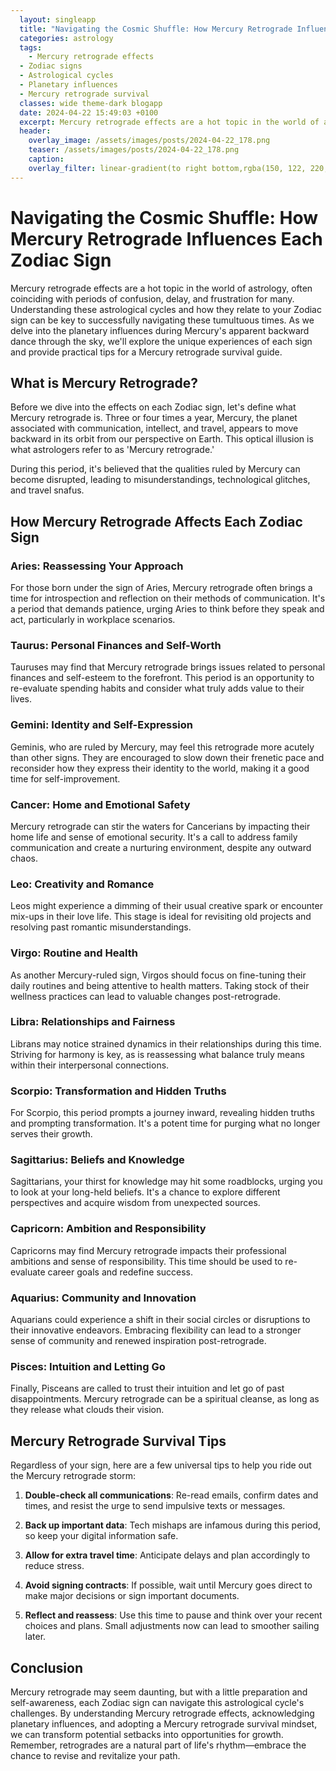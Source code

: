 ```yaml
---
  layout: singleapp
  title: "Navigating the Cosmic Shuffle: How Mercury Retrograde Influences Each Zodiac Sign"
  categories: astrology
  tags:
    - Mercury retrograde effects
  - Zodiac signs
  - Astrological cycles
  - Planetary influences
  - Mercury retrograde survival
  classes: wide theme-dark blogapp
  date: 2024-04-22 15:49:03 +0100
  excerpt: Mercury retrograde effects are a hot topic in the world of astrology, often coinciding with periods of confusion, delay, and frustration for many.
  header:
    overlay_image: /assets/images/posts/2024-04-22_178.png
    teaser: /assets/images/posts/2024-04-22_178.png
    caption: 
    overlay_filter: linear-gradient(to right bottom,rgba(150, 122, 220,0.8), rgba(255,245,208,0.5))
---
```


# Navigating the Cosmic Shuffle: How Mercury Retrograde Influences Each Zodiac Sign

Mercury retrograde effects are a hot topic in the world of astrology, often coinciding with periods of confusion, delay, and frustration for many. Understanding these astrological cycles and how they relate to your Zodiac sign can be key to successfully navigating these tumultuous times. As we delve into the planetary influences during Mercury's apparent backward dance through the sky, we'll explore the unique experiences of each sign and provide practical tips for a Mercury retrograde survival guide.

## What is Mercury Retrograde?

Before we dive into the effects on each Zodiac sign, let's define what Mercury retrograde is. Three or four times a year, Mercury, the planet associated with communication, intellect, and travel, appears to move backward in its orbit from our perspective on Earth. This optical illusion is what astrologers refer to as 'Mercury retrograde.'

During this period, it's believed that the qualities ruled by Mercury can become disrupted, leading to misunderstandings, technological glitches, and travel snafus.

## How Mercury Retrograde Affects Each Zodiac Sign

### Aries: Reassessing Your Approach

For those born under the sign of Aries, Mercury retrograde often brings a time for introspection and reflection on their methods of communication. It's a period that demands patience, urging Aries to think before they speak and act, particularly in workplace scenarios.

### Taurus: Personal Finances and Self-Worth

Tauruses may find that Mercury retrograde brings issues related to personal finances and self-esteem to the forefront. This period is an opportunity to re-evaluate spending habits and consider what truly adds value to their lives.

### Gemini: Identity and Self-Expression

Geminis, who are ruled by Mercury, may feel this retrograde more acutely than other signs. They are encouraged to slow down their frenetic pace and reconsider how they express their identity to the world, making it a good time for self-improvement.

### Cancer: Home and Emotional Safety

Mercury retrograde can stir the waters for Cancerians by impacting their home life and sense of emotional security. It's a call to address family communication and create a nurturing environment, despite any outward chaos.

### Leo: Creativity and Romance

Leos might experience a dimming of their usual creative spark or encounter mix-ups in their love life. This stage is ideal for revisiting old projects and resolving past romantic misunderstandings.

### Virgo: Routine and Health

As another Mercury-ruled sign, Virgos should focus on fine-tuning their daily routines and being attentive to health matters. Taking stock of their wellness practices can lead to valuable changes post-retrograde.

### Libra: Relationships and Fairness

Librans may notice strained dynamics in their relationships during this time. Striving for harmony is key, as is reassessing what balance truly means within their interpersonal connections.

### Scorpio: Transformation and Hidden Truths

For Scorpio, this period prompts a journey inward, revealing hidden truths and prompting transformation. It's a potent time for purging what no longer serves their growth.

### Sagittarius: Beliefs and Knowledge

Sagittarians, your thirst for knowledge may hit some roadblocks, urging you to look at your long-held beliefs. It's a chance to explore different perspectives and acquire wisdom from unexpected sources.

### Capricorn: Ambition and Responsibility

Capricorns may find Mercury retrograde impacts their professional ambitions and sense of responsibility. This time should be used to re-evaluate career goals and redefine success.

### Aquarius: Community and Innovation

Aquarians could experience a shift in their social circles or disruptions to their innovative endeavors. Embracing flexibility can lead to a stronger sense of community and renewed inspiration post-retrograde.

### Pisces: Intuition and Letting Go

Finally, Pisceans are called to trust their intuition and let go of past disappointments. Mercury retrograde can be a spiritual cleanse, as long as they release what clouds their vision.

## Mercury Retrograde Survival Tips

Regardless of your sign, here are a few universal tips to help you ride out the Mercury retrograde storm:

1. **Double-check all communications**: Re-read emails, confirm dates and times, and resist the urge to send impulsive texts or messages.

2. **Back up important data**: Tech mishaps are infamous during this period, so keep your digital information safe.

3. **Allow for extra travel time**: Anticipate delays and plan accordingly to reduce stress.

4. **Avoid signing contracts**: If possible, wait until Mercury goes direct to make major decisions or sign important documents.

5. **Reflect and reassess**: Use this time to pause and think over your recent choices and plans. Small adjustments now can lead to smoother sailing later.

## Conclusion

Mercury retrograde may seem daunting, but with a little preparation and self-awareness, each Zodiac sign can navigate this astrological cycle's challenges. By understanding Mercury retrograde effects, acknowledging planetary influences, and adopting a Mercury retrograde survival mindset, we can transform potential setbacks into opportunities for growth. Remember, retrogrades are a natural part of life's rhythm—embrace the chance to revise and revitalize your path.
